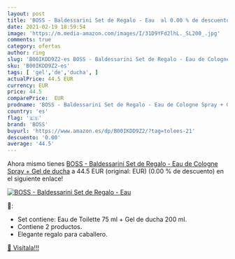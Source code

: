 ```yaml
---
layout: post
title: 'BOSS - Baldessarini Set de Regalo - Eau  al 0.00 % de descuento'
date: 2021-02-19 18:59:54
image: 'https://m.media-amazon.com/images/I/31D9YFd2lhL._SL200_.jpg'
comments: true
category: ofertas
author: ring
slug: 'B00IKDD9Z2-es BOSS - Baldessarini Set de Regalo - Eau de Cologne Spray +...'
sku: 'B00IKDD9Z2-es'
tags: [ 'gel','de','ducha', ]
actualPrice: 44.5 EUR
currency: EUR
price: 44.5
comparePrice:  EUR
prodname: 'BOSS - Baldessarini Set de Regalo - Eau de Cologne Spray + Gel de ducha'
country: 'es'
flag: '🇪🇸'
brand: 'BOSS'
buyurl: 'https://www.amazon.es/dp/B00IKDD9Z2/?tag=tolees-21'
descuento: '0.00'
average: '44.5'
---
```


Ahora mismo tienes [BOSS - Baldessarini Set de Regalo - Eau de Cologne Spray + Gel de ducha](https://www.amazon.es/dp/B00IKDD9Z2/?tag=tolees-21) a 44.5 EUR (original:  EUR) (0.00 %  de descuento) en el siguiente enlace!

[![BOSS - Baldessarini Set de Regalo - Eau ](https://m.media-amazon.com/images/I/31D9YFd2lhL._SL200_.jpg)](https://www.amazon.es/dp/B00IKDD9Z2/?tag=tolees-21)

🔎:

- Set contiene: Eau de Toilette 75 ml + Gel de ducha 200 ml.
- Contiene 2 productos.
- Elegante regalo para caballero.

[🛒 Visítala!!!](https://www.amazon.es/dp/B00IKDD9Z2/?tag=tolees-21)
